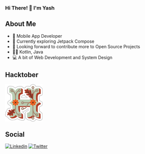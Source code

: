 ### Hi There! 👋 I'm Yash

## About Me
- 📱 Mobile App Developer
- 🚀 Currently exploring Jetpack Compose
- 🤝 Looking forward to contribute more to Open Source Projects
- 🧑‍💻 Kotlin, Java
- 💻 A bit of Web Development and System Design

## Hacktober
<p style="display:flex;">
<img src="./hacktoberfest-2021-badge.webp" height=120px>
</p>

## Social 
[![Linkedin](https://img.shields.io/badge/-LinkedIn-black?style=for-the-badge&logo=Linkedin)](https://www.linkedin.com/in/kurella-yash/)
[![Twitter](https://img.shields.io/badge/-Twitter-black?style=for-the-badge&logo=twitter)](https://twitter.com/yashkurella)

